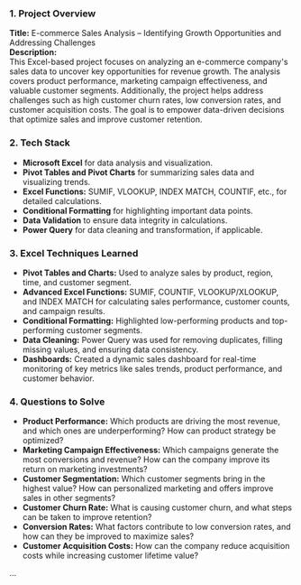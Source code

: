 ### 1. **Project Overview**
   **Title:** E-commerce Sales Analysis – Identifying Growth Opportunities and Addressing Challenges  
   **Description:**  
   This Excel-based project focuses on analyzing an e-commerce company's sales data to uncover key opportunities for revenue growth. The analysis covers product performance, marketing campaign effectiveness, and valuable customer segments. Additionally, the project helps address challenges such as high customer churn rates, low conversion rates, and customer acquisition costs. The goal is to empower data-driven decisions that optimize sales and improve customer retention.

### 2. **Tech Stack**
   - **Microsoft Excel** for data analysis and visualization.
   - **Pivot Tables and Pivot Charts** for summarizing sales data and visualizing trends.
   - **Excel Functions:** SUMIF, VLOOKUP, INDEX MATCH, COUNTIF, etc., for detailed calculations.
   - **Conditional Formatting** for highlighting important data points.
   - **Data Validation** to ensure data integrity in calculations.
   - **Power Query** for data cleaning and transformation, if applicable.

### 3. **Excel Techniques Learned**
   - **Pivot Tables and Charts:** Used to analyze sales by product, region, time, and customer segment.
   - **Advanced Excel Functions:** SUMIF, COUNTIF, VLOOKUP/XLOOKUP, and INDEX MATCH for calculating sales performance, customer counts, and campaign results.
   - **Conditional Formatting:** Highlighted low-performing products and top-performing customer segments.
   - **Data Cleaning:** Power Query was used for removing duplicates, filling missing values, and ensuring data consistency.
   - **Dashboards:** Created a dynamic sales dashboard for real-time monitoring of key metrics like sales trends, product performance, and customer behavior.

### 4. **Questions to Solve**
   - **Product Performance:** Which products are driving the most revenue, and which ones are underperforming? How can product strategy be optimized?
   - **Marketing Campaign Effectiveness:** Which campaigns generate the most conversions and revenue? How can the company improve its return on marketing investments?
   - **Customer Segmentation:** Which customer segments bring in the highest value? How can personalized marketing and offers improve sales in other segments?
   - **Customer Churn Rate:** What is causing customer churn, and what steps can be taken to improve retention?
   - **Conversion Rates:** What factors contribute to low conversion rates, and how can they be improved to maximize sales?
   - **Customer Acquisition Costs:** How can the company reduce acquisition costs while increasing customer lifetime value?

...